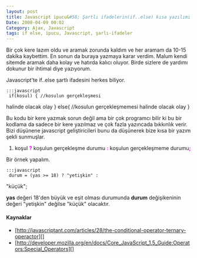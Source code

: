 ```yaml
---
layout: post
title: Javascript ipucu&#58; Şartlı ifadelerin(if..else) kısa yazılımı
Date: 2008-04-09 00:02
Category: Ajax, Javascript
tags: if else, ipucu, Javascript, şarlı-ifadeler
---
```


Bir çok kere lazım oldu ve aramak zorunda kaldım ve her aramam da 10-15
dakika kaybettim. En sonun da buraya yazmaya karar verdim. Malum kendi
sitemde aramak daha kolay ve hatırda kalıcı oluyor. Birde sizlere de
yardımı dokunur bir ihtimal diye yazıyorum.

Javascript'te if..else şartlı ifadesini herkes biliyor.

	:::javascript
	 if(kosul) { //kosulun gerçekleşmesi
halinde olacak olay } else{ //kosulun gerçekleşmemesi halinde olacak
olay }

Bu kodu bir kere yazmak sorun değil ama bir çok programcı bilir ki bu
bir kodlama da sadece bir kere yazılmaz ve çok fazla yazıncada bıkkınlık
verir. Bizi düşünene javascript geliştiricileri bunu da düşünerek bize
kısa bir yazım şekli sunmuşlar.

1.  koşul <span style="color:#FF00FF; font-weight:bold">?</span> koşulun
    gerçekleşme durumu
    <span style="color:#FF00FF; font-weight:bold">:</span> koşulun
    gerçekleşmeme
    durumu<span style="color:#FF00FF; font-weight:bold">;</span>

Bir örnek yapalım.

	:::javascript
	 durum = (yas >= 18) ? "yetişkin" :
"küçük";

**yas** değeri 18'den büyük ve eşit olması durumunda **durum**
değişikeninin değeri "yetişkin" değilse "küçük" olacaktır.

#### Kaynaklar

-   [http://javascriptant.com/articles/28/the-conditional-operator-ternary-operactor][]
-   [http://developer.mozilla.org/en/docs/Core_JavaScript_1.5_Guide:Operators:Special_Operators][]


  [http://javascriptant.com/articles/28/the-conditional-operator-ternary-operactor]: http://javascriptant.com/articles/28/the-conditional-operator-ternary-operactor
  [http://developer.mozilla.org/en/docs/Core_JavaScript_1.5_Guide:Operators:Special_Operators]: http://developer.mozilla.org/en/docs/Core_JavaScript_1.5_Guide:Operators:Special_Operators

